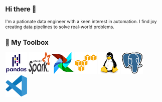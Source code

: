 ## Hi there 👋
I'm a pationate data engineer with a keen interest in automation. I find joy creating data pipelines to solve real-world problems.

## :hammer: My Toolbox
<p>
  <img src="https://github.com/dd288/dd288/blob/main/icons/pandas-original-wordmark.svg" width="70" height="70" />
  <img src="https://github.com/dd288/dd288/blob/main/icons/Apache_Spark_logo.svg.png" width="70" height="70" />
  <img src="https://github.com/dd288/dd288/blob/main/icons/airflow.svg" width="70" height="70" />
  <img src="https://github.com/dd288/dd288/blob/main/icons/amazonwebservices-original.svg" width="70" height="70" />
  <img src="https://github.com/dd288/dd288/blob/main/icons/linux-original.svg" width="70" height="70" />
  <img src="https://github.com/dd288/dd288/blob/main/icons/postgresql-original.svg" width="70" height="70" />
  <img src="https://github.com/dd288/dd288/blob/main/icons/vscode-original.svg" width="70" height="70" />
</p>
<!--
**dd288/dd288** is a ✨ _special_ ✨ repository because its `README.md` (this file) appears on your GitHub profile.

Here are some ideas to get you started:

- 🔭 I’m currently working on ...
- 🌱 I’m currently learning ...
- 👯 I’m looking to collaborate on ...
- 🤔 I’m looking for help with ...
- 💬 Ask me about ...
- 📫 How to reach me: ...
- 😄 Pronouns: ...
- ⚡ Fun fact: ...
-->
